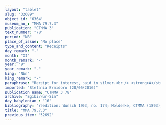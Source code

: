 ```yaml
---
layout: "tablet"
slug: "32689"
object_id: "6364"
museum_no_: "MMA 79.7.3"
publication: "CTMMA 3"
text_number: "78"
period: "NB"
place_of_issue: "No place"
type_and_content: "Receipts"
day_remark: "-"
month: "XI"
month_remark: "-"
year: "9"
year_remark: "-"
king: "Nbn"
king_remark: "-"
paraphrase: "Receipt for interest, paid in silver.<br /> <strong>A</strong> receives 24 shekels of silver, the interest for two years, from <strong>B</strong>. Names of 2 witnesses (introduced by <em>ina u</em><em>&scaron;uzzi</em>).<br /> &nbsp;<br /> <strong>A </strong>= Iddin-Marduk/Iqī&scaron;āya//Nūr-S&icirc;n; <strong>B </strong>= Balāṭu"
imported: "Stefania Ermidoro (28/05/2016)"
publication_name: "CTMMA 3 78"
archive: "Egibi/Nūr-Sîn"
day_babylonian_: "16"
bibliography: "reedition: Wunsch 1993, no. 174; Moldenke, CTMMA (1893), no. 19."
title: "MMA 79.7.3"
previous_item: "32692"
---
```

